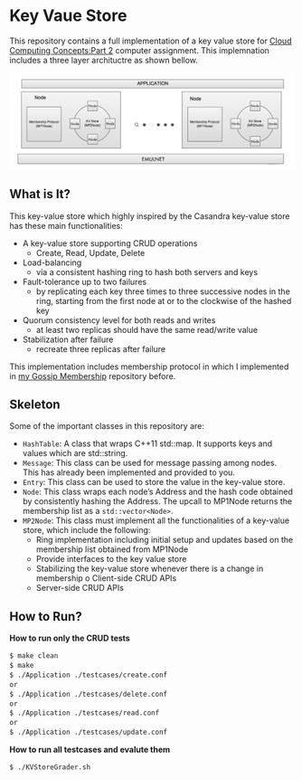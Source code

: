 # Key Vaue Store
This repository contains a full implementation of a key value store for [Cloud Computing Concepts:Part 2](https://www.coursera.org/learn/cloud-computing-2) computer assignment. This implemnation includes a three layer archituctre as shown bellow. 

<img src="./images/3layer.png" width=600>

## What is It?

This key-value store which highly inspired by the Casandra key-value store has these main functionalities:

* A key-value store supporting CRUD operations 
  * Create, Read, Update, Delete
* Load-balancing 
  * via a consistent hashing ring to hash both servers and keys
* Fault-tolerance up to two failures 
  * by replicating each key three times to three successive nodes in the ring, starting from the first node at or to the clockwise of the hashed key
* Quorum consistency level for both reads and writes 
  * at least two replicas should have the same read/write value
* Stabilization after failure 
  * recreate three replicas after failure

This implementation includes membership protocol in which I implemented in [my Gossip Membership](https://github.com/gsoosk/Gossip-Membership-Protocol) repository before. 


## Skeleton
Some of the important classes in this repository are:
* `HashTable`: A class that wraps C++11 std::map. It supports keys and values which are std::string.
* `Message`: This class can be used for message passing among nodes. This has already been implemented and provided to you.
* `Entry`: This class can be used to store the value in the key-value store. 
* `Node`: This class wraps each node’s Address and the hash code obtained by consistently hashing the Address. The upcall to MP1Node returns the membership list as a `std::vector<Node>`.
* `MP2Node`: This class must implement all the functionalities of a key-value store, which include the following:
    * Ring implementation including initial setup and updates based on the membership list obtained from MP1Node
    * Provide interfaces to the key value store
    * Stabilizing the key-value store whenever there is a change in membership o Client-side CRUD APIs
    * Server-side CRUD APIs


## How to Run?

**How to run only the CRUD tests**
``` bash
$ make clean
$ make
$ ./Application ./testcases/create.conf
or 
$ ./Application ./testcases/delete.conf
or
$ ./Application ./testcases/read.conf
or
$ ./Application ./testcases/update.conf
```


**How to run all testcases and evalute them**
```bash
$ ./KVStoreGrader.sh
```
